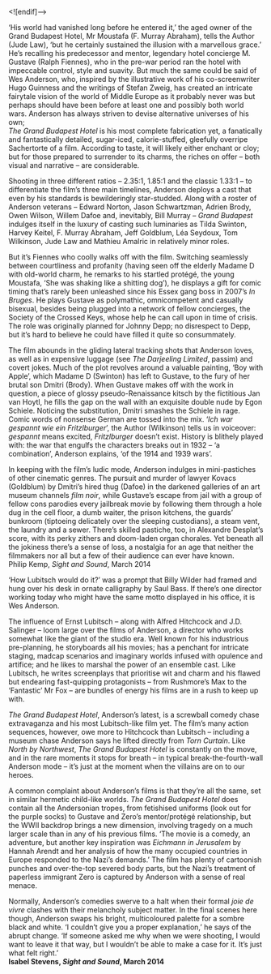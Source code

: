 

<![endif]-->

‘His world had vanished long before he entered it,’ the aged owner of the Grand Budapest Hotel, Mr Moustafa (F. Murray Abraham), tells the Author (Jude Law), ‘but he certainly sustained the illusion with a marvellous grace.’ He’s recalling his predecessor and mentor, legendary hotel concierge M. Gustave (Ralph Fiennes), who in the pre-war period ran the hotel with impeccable control, style and suavity. But much the same could be said of Wes Anderson, who, inspired by the illustrative work of his co-screenwriter Hugo Guinness and the writings of Stefan Zweig, has created an intricate fairytale vision of the world of Middle Europe as it probably never was but perhaps should have been before at least one and possibly both world wars. Anderson has always striven to devise alternative universes of his own;  
_The Grand Budapest Hotel_ is his most complete fabrication yet, a fanatically and fantastically detailed, sugar-iced, calorie-stuffed, gleefully overripe Sachertorte of a film. According to taste, it will likely either enchant or cloy; but for those prepared to surrender to its charms, the riches on offer – both visual and narrative – are considerable.

Shooting in three different ratios – 2.35:1, 1.85:1 and the classic 1.33:1  – to differentiate the film’s three main timelines, Anderson deploys a cast that even by his standards is bewilderingly star-studded. Along with a roster of Anderson veterans – Edward Norton, Jason Schwartzman, Adrien Brody, Owen Wilson, Willem Dafoe and, inevitably, Bill Murray – _Grand Budapest_ indulges itself in the luxury of casting such luminaries as Tilda Swinton, Harvey Keitel, F. Murray Abraham, Jeff Goldblum, Léa Seydoux, Tom Wilkinson, Jude Law and Mathieu Amalric in relatively minor roles.

But it’s Fiennes who coolly walks off with the film. Switching seamlessly between courtliness and profanity (having seen off the elderly Madame D with old-world charm, he remarks to his startled protégé, the young Moustafa, ‘She was shaking like a shitting dog’), he displays a gift for comic timing that’s rarely been unleashed since his Essex gang boss in 2007’s _In Bruges_. He plays Gustave as polymathic, omnicompetent and casually bisexual, besides being plugged into a network of fellow concierges, the Society of the Crossed Keys, whose help he can call upon in time of crisis. The role was originally planned for Johnny Depp; no disrespect to Depp, but it’s hard to believe he could have filled it quite so consummately.

The film abounds in the gliding lateral tracking shots that Anderson loves, as well as in expensive luggage (see _The Darjeeling Limited_, passim) and covert jokes. Much of the plot revolves around a valuable painting,  ‘Boy with Apple’, which Madame D (Swinton) has left to Gustave, to the fury of her brutal son Dmitri (Brody). When Gustave makes off with the work in question, a piece of glossy pseudo-Renaissance kitsch by the fictitious Jan van Hoytl, he fills the gap on the wall with an exquisite double nude by Egon Schiele. Noticing the substitution, Dmitri smashes the Schiele in rage. Comic words of nonsense German are tossed into the mix. ‘_Ich war gespannt wie ein Fritzlburger_’, the Author (Wilkinson) tells us in voiceover: _gespannt_ means excited, _Fritzlburger_ doesn’t exist. History is blithely played with: the war that engulfs the characters breaks out in 1932 – ‘a combination’, Anderson explains, ‘of the 1914 and 1939 wars’.

In keeping with the film’s ludic mode, Anderson indulges in mini-pastiches of other cinematic genres. The pursuit and murder of lawyer Kovacs (Goldblum) by Dmitri’s hired thug (Dafoe) in the darkened galleries of an art museum channels _film noir_, while Gustave’s escape from jail with a group of fellow cons parodies every jailbreak movie by following them through a hole dug in the cell floor, a dumb waiter, the prison kitchens, the guards’ bunkroom (tiptoeing delicately over the sleeping custodians), a steam vent, the laundry and a sewer. There’s skilled pastiche, too, in Alexandre Desplat’s score, with its perky zithers and doom-laden organ chorales. Yet beneath all the jokiness there’s a sense of loss, a nostalgia for an age that neither the filmmakers nor all but a few of their audience can ever have known.  
Philip Kemp, _Sight and Sound_, March 2014

‘How Lubitsch would do it?’ was a prompt that Billy Wilder had framed and hung over his desk in ornate calligraphy by Saul Bass. If there’s one director working today who might have the same motto displayed in his office, it is Wes Anderson.

The influence of Ernst Lubitsch – along with Alfred Hitchcock and J.D. Salinger – loom large over the films of Anderson, a director who works somewhat like the giant of the studio era. Well known for his industrious pre-planning, he storyboards all his movies; has a penchant for intricate staging, madcap scenarios and imaginary worlds infused with opulence and artifice; and he likes to marshal the power of an ensemble cast. Like Lubitsch, he writes screenplays that prioritise wit and charm and his flawed but endearing fast-quipping protagonists – from Rushmore’s Max to the ‘Fantastic’ Mr Fox – are bundles of energy his films are in a rush to keep up with.

_The Grand Budapest Hotel_, Anderson’s latest, is a screwball comedy chase extravaganza and his most Lubitsch-like film yet. The film’s many action sequences, however, owe more to Hitchcock than Lubitsch – including a museum chase Anderson says he lifted directly from _Torn Curtain_. Like _North by Northwest_, _The Grand Budapest Hotel_ is constantly on the move, and in the rare moments it stops for breath – in typical break-the-fourth-wall Anderson mode – it’s just at the moment when the villains are on to our heroes.

A common complaint about Anderson’s films is that they’re all the same, set in similar hermetic child-like worlds. _The Grand Budapest Hotel_ does contain all the Andersonian tropes, from fetishised uniforms (look out for the purple socks) to Gustave and Zero’s mentor/protégé relationship, but the WWII backdrop brings a new dimension, involving tragedy on a much larger scale than in any of his previous films. ‘The movie is a comedy, an adventure, but another key inspiration was _Eichmann in Jerusalem_ by Hannah Arendt and her analysis of how the many occupied countries in Europe responded to the Nazi’s demands.’ The film has plenty of cartoonish punches and over-the-top severed body parts, but the Nazi’s treatment of paperless immigrant Zero is captured by Anderson with a sense of real menace.

Normally, Anderson’s comedies swerve to a halt when their formal _joie de vivre_ clashes with their melancholy subject matter. In the final scenes here though, Anderson swaps his bright, multicoloured palette for a sombre black and white. ‘I couldn’t give you a proper explanation,’ he says of the abrupt change. ‘If someone asked me why when we were shooting, I would want to leave it that way, but I wouldn’t be able to make a case for it. It’s just what felt right.’  
**Isabel Stevens, _Sight and Sound_, March 2014**  
<br>
<!--stackedit_data:
eyJoaXN0b3J5IjpbNjY4OTQ2ODE0XX0=
-->